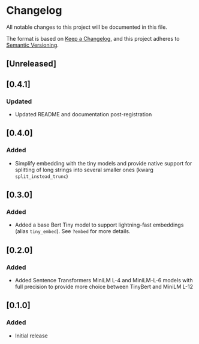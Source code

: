# Changelog
All notable changes to this project will be documented in this file.

The format is based on [Keep a Changelog](https://keepachangelog.com/en/1.0.0/),
and this project adheres to [Semantic Versioning](https://semver.org/spec/v2.0.0.html).

## [Unreleased]

## [0.4.1]

### Updated 
- Updated README and documentation post-registration

## [0.4.0]

### Added
- Simplify embedding with the tiny models and provide native support for splitting of long strings into several smaller ones (kwarg `split_instead_trunc`)

## [0.3.0]

### Added
- Added a base Bert Tiny model to support lightning-fast embeddings (alias `tiny_embed`). See `?embed` for more details.


## [0.2.0]

### Added
- Added Sentence Transformers MiniLM L-4 and MiniLM-L-6 models with full precision to provide more choice between TinyBert and MiniLM L-12

## [0.1.0]

### Added
- Initial release